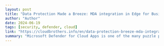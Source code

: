 ```yaml
---
layout: post
title: "Data Protection Made a Breeze: MDA integration in Edge for Business"
author: "Author"
date: 2024-06-19
tags: [security, defender, cloud]
link: "https://cloudbrothers.info/en/data-protection-breeze-mda-integration-edge-business/"
summary: "Microsoft Defender for Cloud Apps is one of the many puzzle pieces of the Microsoft XDR solution that helps you to secure your corporate environment. While Defender for Endpoint and Defender for Of..."
---
```

